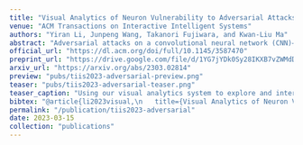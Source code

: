 ```yaml
---
title: "Visual Analytics of Neuron Vulnerability to Adversarial Attacks on Convolutional Neural Networks"
venue: "ACM Transactions on Interactive Intelligent Systems"
authors: "Yiran Li, Junpeng Wang, Takanori Fujiwara, and Kwan-Liu Ma"
abstract: "Adversarial attacks on a convolutional neural network (CNN)—injecting human-imperceptible perturbations into an input image—could fool a high-performance CNN into making incorrect predictions. The success of adversarial attacks raises serious concerns about the robustness of CNNs, and prevents them from being used in safety-critical applications, such as medical diagnosis and autonomous driving. Our work introduces a visual analytics approach to understanding adversarial attacks by answering two questions: (1) Which neurons are more vulnerable to attacks? and (2) Which image features do these vulnerable neurons capture during the prediction? For the first question, we introduce multiple perturbation-based measures to break down the attacking magnitude into individual CNN neurons and rank the neurons by their vulnerability levels. For the second, we identify image features (e.g., cat ears) that highly stimulate a user-selected neuron to augment and validate the neuron’s responsibility. Furthermore, we support an interactive exploration of a large number of neurons by aiding with hierarchical clustering based on the neurons’ roles in the prediction. To this end, a visual analytics system is designed to incorporate visual reasoning for interpreting adversarial attacks. We validate the effectiveness of our system through multiple case studies as well as feedback from domain experts."
official_url: "https://dl.acm.org/doi/full/10.1145/3587470"
preprint_url: "https://drive.google.com/file/d/1YG7jYDk0Sy28IKXB7vZWMdDOumYZhzqe/view?usp=sharing"
arxiv_url: "https://arxiv.org/abs/2303.02814"
preview: "pubs/tiis2023-adversarial-preview.png"
teaser: "pubs/tiis2023-adversarial-teaser.png"
teaser_caption: "Using our visual analytics system to explore and interpret the adversarial attacks. The Data Overview (a) visualizes the benign images' similarities (a1) and the adversarial images' similarities (a2) based on the CNN penultimate layer’s activation. The color encoding of the points can be switched between using true labels and using predicted labels (a2 and a3). The Prediction Matrix (a4) shows the distribution of images based on true and adversarial labels, where the darker orange color represents more images in the cell. The Image Grid View (b) lists benign images and adversarial counterparts corresponding to the selection made in the Data Overview (here the cat-dog cell is selected in a4). For the selected image in the Image Grid View, the Neuron Vulnerability View (c) organizes neurons based on the differences in their values of activation x weight. The Receptive Field View (d) informs the RFs and vulnerability maps to help interpret each neuron's behavior. The Neuron Cluster View (e) shows the dendrogram constructed based on the similarity of each neuron's behavior and facilitates efficient interpretation of multiple neurons' behaviors. "
bibtex: "@article{li2023visual,\n   title={Visual Analytics of Neuron Vulnerability to Adversarial Attacks on Convolutional Neural Networks},\n    author={Li, Yiran and Wang, Junpeng and Fujiwara, Takanori and Ma, Kwan-Liu},\n    journal={ACM Transactions on Interactive Intelligent Systems},\n    year={2023},\n    publisher={ACM New York, NY}\n}"
permalink: "/publication/tiis2023-adversarial"
date: 2023-03-15
collection: "publications"
---
```

<!-- ![image](/images/pubs/tvcg-instant-vnr-teaser.png) -->

<!-- 
<figure>
<img src="/images/pubs/tvcg-instant-vnr-teaser.png" alt="image">
<figcaption align = "center">Figure 1: A) An overview of our work. The sampling step randomly and uniformly generates sample using the ground truth (GT) data. The ground truth data can be loaded via out-of-core streaming. The training step optimizes the neural network. The rendering step renders the neural network via in-shader or sample-streaming methods. Our approach accommodates both pre-training and online-training. Our novel contributions are highlighted in yellow. B) The architecture of our neural network with the multi-resolution hash grid encoding method.</figcaption>
</figure> -->

<!-- ### Video 

<p>
<iframe src="https://drive.google.com/file/d/17wSgIm_VsoeGhfyZwMpOnCYy2Mj3ydGv/preview" width="960" height="540" allow="autoplay"></iframe>
</p>

### Note

This manuscript was originally titled "Instant Neural Representation for Interactive Volume Rendering", but in response to the valuable feedback received from reviewers, the title was subsequently revised. -->
